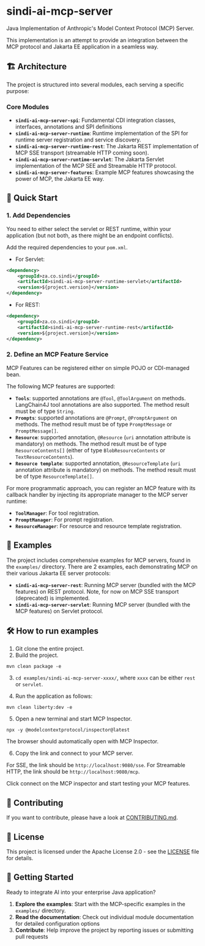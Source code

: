 # sindi-ai-mcp-server
Java Implementation of Anthropic's Model Context Protocol (MCP) Server.

This implementation is an attempt to provide an integration between the MCP protocol and Jakarta EE application in a seamless way.

## 🏗️ Architecture

The project is structured into several modules, each serving a specific purpose:

### Core Modules

- **`sindi-ai-mcp-server-spi`**: Fundamental CDI integration classes, interfaces, annotations and SPI definitions 
- **`sindi-ai-mcp-server-runtime`**: Runtime implementation of the SPI for runtime server registration and service discovery.
- **`sindi-ai-mcp-server-runtime-rest`**: The Jakarta REST implementation of MCP SSE transport (streamable HTTP coming soon).
- **`sindi-ai-mcp-server-runtime-servlet`**: The Jakarta Servlet implementation of the MCP SEE and Streamable HTTP protocol. 
- **`sindi-ai-mcp-server-features`**: Example MCP features showcasing the power of MCP, the Jakarta EE way.

## 🚀 Quick Start

### 1. Add Dependencies

You need to either select the servlet or REST runtime, within your application (but not both, as there might be an endpoint conflicts). 

Add the required dependencies to your `pom.xml`.

- For Servlet:

```xml
<dependency>
	<groupId>za.co.sindi</groupId>
	<artifactId>sindi-ai-mcp-server-runtime-servlet</artifactId>
	<version>${project.version}</version>
</dependency>

```

- For REST:

```xml
<dependency>
	<groupId>za.co.sindi</groupId>
	<artifactId>sindi-ai-mcp-server-runtime-rest</artifactId>
	<version>${project.version}</version>
</dependency>

```

### 2. Define an MCP Feature Service

MCP Features can be registered either on simple POJO or CDI-managed bean.

The following MCP features are supported:

- **`Tools`**: supported annotations are `@Tool`, `@ToolArgument` on methods. LangChain4J tool annotations are also supported. The method result must be of type `String`.
- **`Prompts`**: supported annotations are `@Prompt`, `@PromptArgument` on methods. The method result must be of type `PromptMessage` or `PromptMessage[]`.
- **`Resource`**: supported annotation, `@Resource` (`uri` annotation attribute is mandatory) on methods. The method result must be of type `ResourceContents[]` (either of type `BlobResourceContents` or `TextResourceContents`).
- **`Resource template`**: supported annotation, `@ResourceTemplate` (`uri` annotation attribute is mandatory) on methods. The method result must be of type `ResourceTemplate[]`.

For more programmatic approach, you can register an MCP feature with its callback handler by injecting its appropriate manager to the MCP server runtime:

- **`ToolManager`**: For tool registration.
- **`PromptManager`**: For prompt registration.
- **`ResourceManager`**: For resource and resource template registration.

## 📖 Examples

The project includes comprehensive examples for MCP servers, found in the `examples/` directory. There are 2 examples, each demonstrating MCP on their various Jakarta EE server protocols:

- **`sindi-ai-mcp-server-rest`**: Running MCP server (bundled with the MCP features) on REST protocol. Note, for now on MCP SSE transport (deprecated) is implemented.
- **`sindi-ai-mcp-server-servlet`**: Running MCP server (bundled with the MCP features) on Servlet protocol.

## 🛠️ How to run examples

1. Git clone the entire project.
2. Build the project.

```
mvn clean package -e
```

3. `cd examples/sindi-ai-mcp-server-xxxx/`, where `xxxx` can be either `rest` or `servlet`.

4. Run the application as follows:

```
mvn clean liberty:dev -e
```

5. Open a new terminal and start MCP Inspector.

```
npx -y @modelcontextprotocol/inspector@latest
```

The browser should automatically open with MCP Inspector.

6. Copy the link and connect to your MCP server.

For SSE, the link should be `http://localhost:9080/sse`.
For Streamable HTTP, the link should be `http://localhost:9080/mcp`.

Click connect on the MCP inspector and start testing your MCP features.


## 🤝 Contributing

If you want to contribute, please have a look at [CONTRIBUTING.md](CONTRIBUTING.md).

## 📄 License

This project is licensed under the Apache License 2.0 - see the [LICENSE](LICENSE) file for details.

## 🌟 Getting Started

Ready to integrate AI into your enterprise Java application? 

1. **Explore the examples**: Start with the MCP-specific examples in the `examples/` directory.
2. **Read the documentation**: Check out individual module documentation for detailed configuration options
3. **Contribute**: Help improve the project by reporting issues or submitting pull requests

